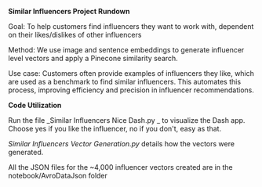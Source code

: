 **Similar Influencers Project Rundown**

Goal: To help customers find influencers they want to work with, dependent on their likes/dislikes of other influencers

Method: We use image and sentence embeddings to generate influencer level vectors and apply a Pinecone similarity search.

Use case: Customers often provide examples of influencers they like, which are used as a benchmark to find similar influencers. This automates this process, improving efficiency and precision in influencer recommendations.

**Code Utilization**

Run the file _Similar Influencers Nice Dash.py _ to visualize the Dash app. Choose yes if you like the influencer, no if you don't, easy as that.

_Similar Influencers Vector Generation.py_ details how the vectors were generated.

All the JSON files for the ~4,000 influencer vectors created are in the notebook/AvroDataJson folder
